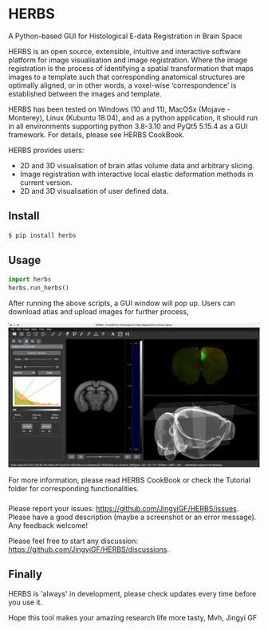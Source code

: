 # HERBS
A Python-based GUI for Histological E-data Registration in Brain Space


HERBS is an open source, extensible, intuitive and interactive software platform for image visualisation and image registration. Where the image registration is the process of identifying a spatial transformation that maps images to a template such that corresponding anatomical structures are optimally aligned, or in other words, a voxel-wise ‘correspondence’ is established between the images and template.

HERBS has been tested on Windows (10 and 11), MacOSx (Mojave - Monterey), Linux (Kubuntu 18.04), and as a python application, it should run in all environments supporting python 3.8-3.10 and PyQt5 5.15.4 as a GUI framework. For details, please see HERBS CookBook.

HERBS provides users:

- 2D and 3D visualisation of brain atlas volume data and arbitrary slicing.
- Image registration with interactive local elastic deformation methods in current version.
- 2D and 3D visualisation of user defined data.

## Install

```python
$ pip install herbs
```

## Usage

```python
import herbs
herbs.run_herbs()
```

After running the above scripts, a GUI window will pop up. Users can download atlas and upload images for further process,

<img src="https://github.com/JingyiGF/HERBS/blob/main/image/herbs.png" width="800px"></img>

For more information, please read HERBS CookBook or check the Tutorial folder for corresponding functionalities.

### 
Please report your issues: https://github.com/JingyiGF/HERBS/issues. Please have a good description (maybe a screenshot or an error message). Any feedback welcome!

Please feel free to start any discussion: https://github.com/JingyiGF/HERBS/discussions.

## Finally
HERBS is 'always' in development, please check updates every time before you use it.


Hope this tool makes your amazing research life more tasty,
Mvh, Jingyi GF
